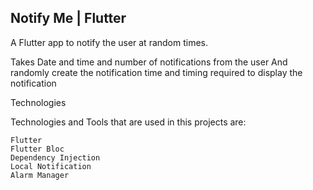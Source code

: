 ## Notify Me | Flutter


A Flutter app to notify the user at random times.

Takes Date and time and number of notifications from the user
And randomly create the notification time and timing required to display the notification

Technologies

Technologies and Tools that are used in this projects are:

    Flutter
    Flutter Bloc
    Dependency Injection
    Local Notification
    Alarm Manager